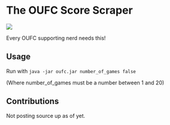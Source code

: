 The OUFC Score Scraper 
=================
[<img src="http://www.oxkits.co.uk/club_badges/oufc%20badge%202006.gif"/>][oufc]

Every OUFC supporting nerd needs this!


Usage
------------

Run with `java -jar oufc.jar number_of_games false`

(Where number_of_games must be a number between 1 and 20)

Contributions
------------
Not posting source up as of yet.


[oufc]:http://www.oufc.co.uk
